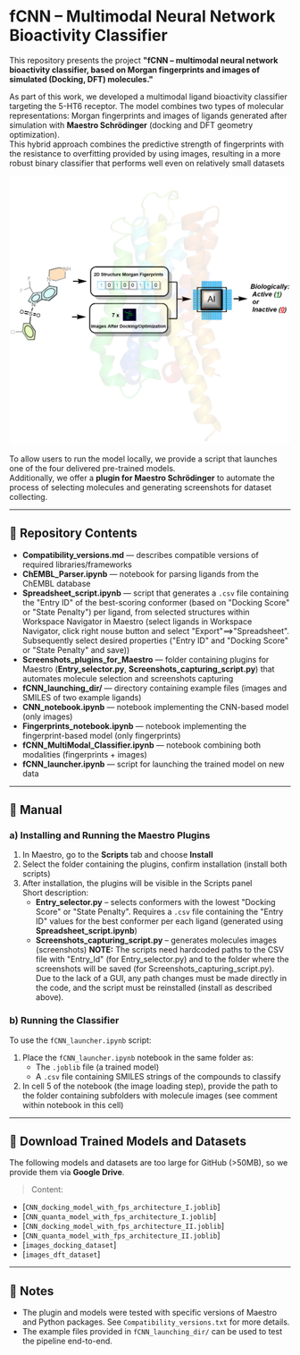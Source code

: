 # fCNN – Multimodal Neural Network Bioactivity Classifier

This repository presents the project **"fCNN – multimodal neural network bioactivity classifier, based on Morgan fingerprints and images of simulated (Docking, DFT) molecules."**

As part of this work, we developed a multimodal ligand bioactivity classifier targeting the 5-HT6 receptor. The model combines two types of molecular representations: Morgan fingerprints and images of ligands generated after simulation with **Maestro Schrödinger** (docking and DFT geometry optimization).  
This hybrid approach combines the predictive strength of fingerprints with the resistance to overfitting provided by using images, resulting in a more robust binary classifier that performs well even on relatively small datasets

![Scheme](Figure/fig.png)

To allow users to run the model locally, we provide a script that launches one of the four delivered pre-trained models.  
Additionally, we offer a **plugin for Maestro Schrödinger** to automate the process of selecting molecules and generating screenshots for dataset collecting.

---

## 📁 Repository Contents

- **Compatibility_versions.md** — describes compatible versions of required libraries/frameworks  
- **ChEMBL_Parser.ipynb** — notebook for parsing ligands from the ChEMBL database  
- **Spreadsheet_script.ipynb** — script that generates a `.csv` file containing the "Entry ID" of the best-scoring conformer (based on "Docking Score" or "State Penalty") per ligand, from selected structures within Workspace Navigator in Maestro (select            ligands in Workspace Navigator, click right nouse button and select "Export"==>"Spreadsheet". Subsequently select desired properties ("Entry ID" and "Docking Score" or "State Penalty" and save))
- **Screenshots_plugins_for_Maestro** — folder containing plugins for Maestro (**Entry_selector.py**, **Screenshots_capturing_script.py**) that automates molecule selection and screenshots capturing  
- **fCNN_launching_dir/** — directory containing example files (images and SMILES of two example ligands)  
- **CNN_notebook.ipynb** — notebook implementing the CNN-based model (only images)  
- **Fingerprints_notebook.ipynb** — notebook implementing the fingerprint-based model (only fingerprints)
- **fCNN_MultiModal_Classifier.ipynb** — notebook combining both modalities (fingerprints + images)  
- **fCNN_launcher.ipynb** — script for launching the trained model on new data

---

## 🧪 Manual

### a) Installing and Running the Maestro Plugins

1. In Maestro, go to the **Scripts** tab and choose **Install**
2. Select the folder containing the plugins, confirm installation (install both scripts)
3. After installation, the plugins will be visible in the Scripts panel  
   Short description:
   - **Entry_selector.py** – selects conformers with the lowest "Docking Score" or "State Penalty". Requires a `.csv` file containing the "Entry ID" values for the best conformer per each ligand
      (generated using **Spreadsheet_script.ipynb**)
   - **Screenshots_capturing_script.py** – generates molecules images (screenshots)
     **NOTE:**
     The scripts need hardcoded paths to the CSV file with "Entry_Id" (for Entry_selector.py) and to the folder where the screenshots will be saved (for Screenshots_capturing_script.py). Due to the lack of a GUI, any path changes must be made directly in the        code, and the script must be reinstalled (install as described above).

### b) Running the Classifier

To use the `fCNN_launcher.ipynb` script:

1. Place the `fCNN_launcher.ipynb` notebook in the same folder as:
   - The `.joblib` file (a trained model)
   - A `.csv` file containing SMILES strings of the compounds to classify
2. In cell 5 of the notebook (the image loading step), provide the path to the folder containing subfolders with molecule images (see comment within notebook in this cell)

---

## 🔗 Download Trained Models and Datasets

The following models and datasets are too large for GitHub (>50MB), so we provide them via **Google Drive**.  
> Content:
- [`CNN_docking_model_with_fps_architecture_I.joblib`]
- [`CNN_quanta_model_with_fps_architecture_I.joblib`]
- [`CNN_docking_model_with_fps_architecture_II.joblib`]
- [`CNN_quanta_model_with_fps_architecture_II.joblib`]
- [`images_docking_dataset`]
- [`images_dft_dataset`]   
---

## 📌 Notes

- The plugin and models were tested with specific versions of Maestro and Python packages. See `Compatibility_versions.txt` for more details.
- The example files provided in `fCNN_launching_dir/` can be used to test the pipeline end-to-end.
